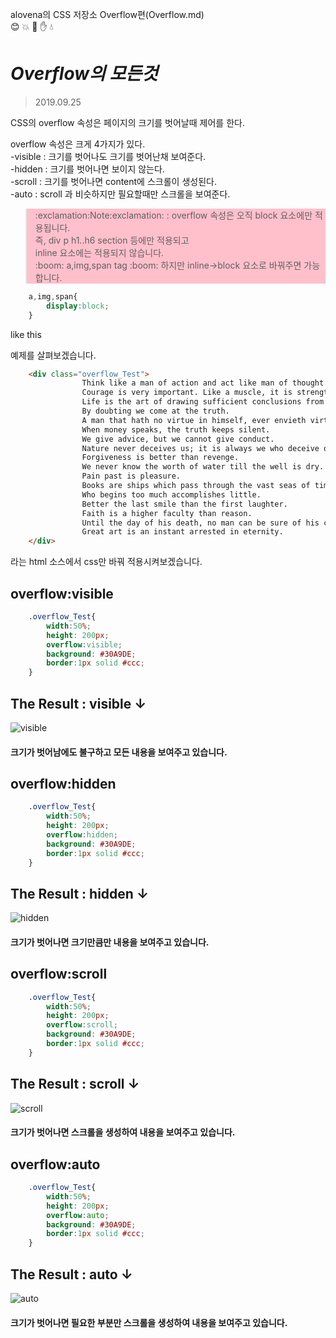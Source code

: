 alovena의 CSS 저장소 Overflow편(Overflow.md)  
:blush: :collision: :musical_note: :hand: :droplet:
# *Overflow의 모든것*
> 2019.09.25 

CSS의 overflow 속성은 페이지의 크기를 벗어날때 제어를 한다.

overflow 속성은 크게 4가지가 있다.  
-visible : 크기를 벗어나도 크기를 벗어난채 보여준다.  
-hidden : 크기를 벗어나면 보이지 않는다.  
-scroll : 크기를 벗어나면 content에 스크롤이 생성된다.  
-auto : scroll 과 비슷하지만 필요할때만 스크롤을 보여준다.  
<blockquote style="background-color:pink">
    :exclamation:Note:exclamation: : overflow 속성은 오직 block 요소에만 적용됩니다.</br>
    즉, div p h1..h6 section 등에만 적용되고</br>
    inline 요소에는 적용되지 않습니다.</br>
    :boom: a,img,span tag :boom:
    하지만 inline->block 요소로 바꿔주면 가능합니다.</br>
</blockquote>

```css
    a,img,span{
        display:block;
    }
```
like this


예제를 살펴보겠습니다.
```html
    <div class="overflow_Test">
                Think like a man of action and act like man of thought.
                Courage is very important. Like a muscle, it is strengthened by use.
                Life is the art of drawing sufficient conclusions from insufficient premises.
                By doubting we come at the truth.
                A man that hath no virtue in himself, ever envieth virtue in others.
                When money speaks, the truth keeps silent.
                We give advice, but we cannot give conduct.
                Nature never deceives us; it is always we who deceive ourselves.
                Forgiveness is better than revenge.
                We never know the worth of water till the well is dry.
                Pain past is pleasure.
                Books are ships which pass through the vast seas of time.
                Who begins too much accomplishes little.
                Better the last smile than the first laughter.
                Faith is a higher faculty than reason.
                Until the day of his death, no man can be sure of his courage.
                Great art is an instant arrested in eternity.
    </div>
```
라는 html 소스에서 css만 바꿔 적용시켜보겠습니다.  
## **overflow:visible**
```css
    .overflow_Test{
        width:50%;
        height: 200px;
        overflow:visible;
        background: #30A9DE;
        border:1px solid #ccc;
    }
```
## The Result : visible ↓
![visible](https://user-images.githubusercontent.com/32647144/65564997-a7c91e80-df89-11e9-8c35-ca66c3bc2db2.png)  
#### **크기가 벗어남에도 불구하고 모든 내용을 보여주고 있습니다.**

## **overflow:hidden**
```css
    .overflow_Test{
        width:50%;
        height: 200px;
        overflow:hidden;
        background: #30A9DE;
        border:1px solid #ccc;
    }
```
## The Result : hidden ↓
![hidden](https://user-images.githubusercontent.com/32647144/65564995-a7308800-df89-11e9-8e46-271a7bb6bf3f.png)  
#### **크기가 벗어나면 크기만큼만 내용을 보여주고 있습니다.** 
## **overflow:scroll**
```css
    .overflow_Test{
        width:50%;
        height: 200px;
        overflow:scroll;
        background: #30A9DE;
        border:1px solid #ccc;
    }
```
## The Result : scroll ↓
![scroll](https://user-images.githubusercontent.com/32647144/65564996-a7308800-df89-11e9-83a6-a622eedcc20d.png)  
#### **크기가 벗어나면 스크롤을 생성하여 내용을 보여주고 있습니다.**  
## **overflow:auto**
```css
    .overflow_Test{
        width:50%;
        height: 200px;
        overflow:auto;
        background: #30A9DE;
        border:1px solid #ccc;
    }
```
## The Result : auto ↓
![auto](https://user-images.githubusercontent.com/32647144/65564993-a7308800-df89-11e9-8714-9375ef0fc3cb.png)  
#### **크기가 벗어나면 필요한 부분만 스크롤을 생성하여 내용을 보여주고 있습니다.**
